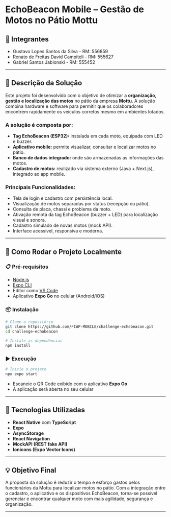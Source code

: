 # EchoBeacon Mobile – Gestão de Motos no Pátio Mottu

## 👤 Integrantes

- Gustavo Lopes Santos da Silva - RM: 556859  
- Renato de Freitas David Campiteli - RM: 555627  
- Gabriel Santos Jablonski - RM: 555452 

---

## 📱 Descrição da Solução

Este projeto foi desenvolvido com o objetivo de otimizar a **organização, gestão e localização das motos** no pátio da empresa **Mottu**. A solução combina hardware e software para permitir que os colaboradores encontrem rapidamente os veículos corretos mesmo em ambientes lotados.

### A solução é composta por:

- **Tag EchoBeacon (ESP32):** instalada em cada moto, equipada com LED e buzzer.
- **Aplicativo mobile:** permite visualizar, consultar e localizar motos no pátio.
- **Banco de dados integrado:** onde são armazenadas as informações das motos.
- **Cadastro de motos:** realizado via sistema externo (Java + Next.js), integrado ao app mobile.

### Principais Funcionalidades:

- Tela de login e cadastro com persistência local.
- Visualização de motos separadas por status (recepção ou pátio).
- Consulta de placa, chassi e problema da moto.
- Ativação remota da tag EchoBeacon (buzzer + LED) para localização visual e sonora.
- Cadastro simulado de novas motos (mock API).
- Interface acessível, responsiva e moderna.

---

## 🚀 Como Rodar o Projeto Localmente

### 📋 Pré-requisitos

- [Node.js](https://nodejs.org/)
- [Expo CLI](https://docs.expo.dev/get-started/installation/)
- Editor como [VS Code](https://code.visualstudio.com/)
- Aplicativo **Expo Go** no celular (Android/iOS)

### 📦 Instalação

```bash
# Clone o repositório
git clone https://github.com/FIAP-MOBILE/challenge-echobeacon.git
cd challenge-echobeacon

# Instale as dependências
npm install
```

### ▶️ Execução

```bash
# Inicie o projeto
npx expo start
```

- Escaneie o QR Code exibido com o aplicativo **Expo Go**
- A aplicação será aberta no seu celular

---

## 🧠 Tecnologias Utilizadas

- **React Native** com **TypeScript**
- **Expo**
- **AsyncStorage**
- **React Navigation**
- **MockAPI (REST fake API)**
- **Ionicons (Expo Vector Icons)**

---

## 💡 Objetivo Final

A proposta da solução é reduzir o tempo e esforço gastos pelos funcionários da Mottu para localizar motos no pátio. Com a integração entre o cadastro, o aplicativo e os dispositivos EchoBeacon, torna-se possível gerenciar e encontrar qualquer moto com mais agilidade, segurança e organização.

---
